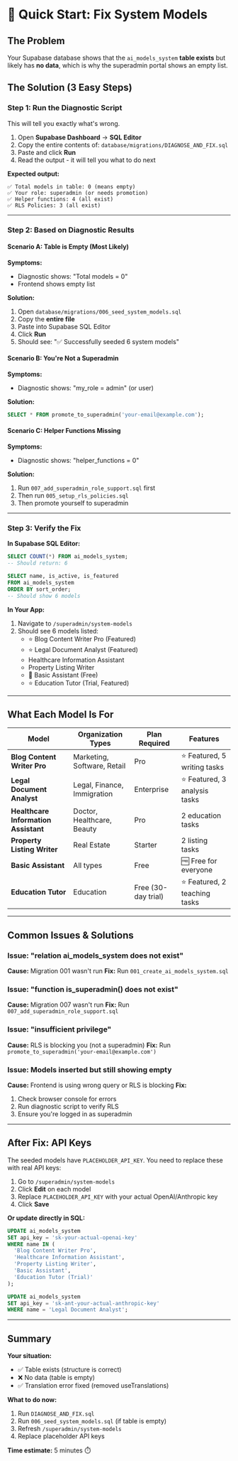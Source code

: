 # 🚀 Quick Start: Fix System Models

## The Problem
Your Supabase database shows that the `ai_models_system` **table exists** but likely has **no data**, which is why the superadmin portal shows an empty list.

## The Solution (3 Easy Steps)

### Step 1: Run the Diagnostic Script
This will tell you exactly what's wrong.

1. Open **Supabase Dashboard** → **SQL Editor**
2. Copy the entire contents of: `database/migrations/DIAGNOSE_AND_FIX.sql`
3. Paste and click **Run**
4. Read the output - it will tell you what to do next

**Expected output:**
```
✅ Total models in table: 0 (means empty)
✅ Your role: superadmin (or needs promotion)
✅ Helper functions: 4 (all exist)
✅ RLS Policies: 3 (all exist)
```

---

### Step 2: Based on Diagnostic Results

#### Scenario A: Table is Empty (Most Likely)
**Symptoms:**
- Diagnostic shows: "Total models = 0"
- Frontend shows empty list

**Solution:**
1. Open `database/migrations/006_seed_system_models.sql`
2. Copy the **entire file**
3. Paste into Supabase SQL Editor
4. Click **Run**
5. Should see: "✅ Successfully seeded 6 system models"

#### Scenario B: You're Not a Superadmin
**Symptoms:**
- Diagnostic shows: "my_role = admin" (or user)

**Solution:**
```sql
SELECT * FROM promote_to_superadmin('your-email@example.com');
```

#### Scenario C: Helper Functions Missing
**Symptoms:**
- Diagnostic shows: "helper_functions = 0"

**Solution:**
1. Run `007_add_superadmin_role_support.sql` first
2. Then run `005_setup_rls_policies.sql`
3. Then promote yourself to superadmin

---

### Step 3: Verify the Fix

**In Supabase SQL Editor:**
```sql
SELECT COUNT(*) FROM ai_models_system;
-- Should return: 6

SELECT name, is_active, is_featured 
FROM ai_models_system 
ORDER BY sort_order;
-- Should show 6 models
```

**In Your App:**
1. Navigate to `/superadmin/system-models`
2. Should see 6 models listed:
   - ⭐ Blog Content Writer Pro (Featured)
   - ⭐ Legal Document Analyst (Featured)
   - Healthcare Information Assistant
   - Property Listing Writer
   - 🤖 Basic Assistant (Free)
   - ⭐ Education Tutor (Trial, Featured)

---

## What Each Model Is For

| Model | Organization Types | Plan Required | Features |
|-------|-------------------|---------------|----------|
| **Blog Content Writer Pro** | Marketing, Software, Retail | Pro | ⭐ Featured, 5 writing tasks |
| **Legal Document Analyst** | Legal, Finance, Immigration | Enterprise | ⭐ Featured, 3 analysis tasks |
| **Healthcare Information Assistant** | Doctor, Healthcare, Beauty | Pro | 2 education tasks |
| **Property Listing Writer** | Real Estate | Starter | 2 listing tasks |
| **Basic Assistant** | All types | Free | 🆓 Free for everyone |
| **Education Tutor** | Education | Free (30-day trial) | ⭐ Featured, 2 teaching tasks |

---

## Common Issues & Solutions

### Issue: "relation ai_models_system does not exist"
**Cause:** Migration 001 wasn't run
**Fix:** Run `001_create_ai_models_system.sql`

### Issue: "function is_superadmin() does not exist"
**Cause:** Migration 007 wasn't run
**Fix:** Run `007_add_superadmin_role_support.sql`

### Issue: "insufficient privilege"
**Cause:** RLS is blocking you (not a superadmin)
**Fix:** Run `promote_to_superadmin('your-email@example.com')`

### Issue: Models inserted but still showing empty
**Cause:** Frontend is using wrong query or RLS is blocking
**Fix:** 
1. Check browser console for errors
2. Run diagnostic script to verify RLS
3. Ensure you're logged in as superadmin

---

## After Fix: API Keys

The seeded models have `PLACEHOLDER_API_KEY`. You need to replace these with real API keys:

1. Go to `/superadmin/system-models`
2. Click **Edit** on each model
3. Replace `PLACEHOLDER_API_KEY` with your actual OpenAI/Anthropic key
4. Click **Save**

**Or update directly in SQL:**
```sql
UPDATE ai_models_system
SET api_key = 'sk-your-actual-openai-key'
WHERE name IN (
  'Blog Content Writer Pro',
  'Healthcare Information Assistant',
  'Property Listing Writer',
  'Basic Assistant',
  'Education Tutor (Trial)'
);

UPDATE ai_models_system
SET api_key = 'sk-ant-your-actual-anthropic-key'
WHERE name = 'Legal Document Analyst';
```

---

## Summary

**Your situation:**
- ✅ Table exists (structure is correct)
- ❌ No data (table is empty)
- ✅ Translation error fixed (removed useTranslations)

**What to do now:**
1. Run `DIAGNOSE_AND_FIX.sql` 
2. Run `006_seed_system_models.sql` (if table is empty)
3. Refresh `/superadmin/system-models`
4. Replace placeholder API keys

**Time estimate:** 5 minutes ⏱️

